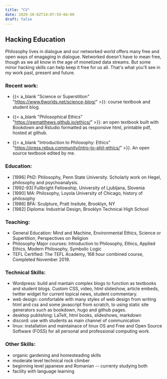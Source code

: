 ```yaml
---
title: "CV"
date: 2020-10-02T14:07:59-04:00
draft: false
---
```



## Hacking Education

Philosophy lives in dialogue and our networked world offers many free and open ways of enagaging in dialogue. Networked doesn't have to mean free, though as we all know in the age of monetized data streams. But some minor hacking skills can help keep it free for us all. That's what you'll see in my work past, present and future.

### Recent work:

- {{< a_blank "Science or Superstition" "https://www.6worlds.net/science-blog/" >}}: course textbook and student blog.

- {{< a_blank "Philosophical Ethics" "https://gwmatthews.github.io/ethics/" >}}: an open textbook built with Bookdown and Rstudio formatted as responsive html, printable pdf, hosted at github.

- {{< a_blank "Introduction to Philosophy: Ethics" "https://press.rebus.community/intro-to-phil-ethics/" >}}. An open source textbook edited by me.

### Education:

- [1996] PhD: Philosophy, Penn State University. Scholarly work on Hegel, philosophy and psychoanalysis.
- [1992-93] Fullbright Fellowship, University of Ljubljana, Slovenia
- [1990] MA: Philosophy, Loyola University of Chicago, history of philosophy
- [1986] BFA: Sculpture, Pratt Insitute, Brooklyn, NY
- [1982] Diploma: Industrial Design, Brooklyn Technical High School

### Teaching:

- General Education: Mind and Machine, Environmental Ethics, Science or Supertition, Perspectives on Religion
- Philosophy Major courses: Introduction to Philosophy, Ethics, Applied Ethics, Modern Philosophy, Symbolic Logic
- TEFL Certified: The TEFL Academy, 168 hour combined course, Completed November 2019.

### Technical Skills:

- Wordpress: build and mantain complex blogs to function as textbooks and student blogs. Custom CSS, video, html slideshow, article embeds, twitter widget for current topical news, student commentary.
- web design: comfortable with many styles of web design from writing html and css and some javascript from scratch, to using static site generators such as bookdown, hugo and github pages.
- desktop publishing: LaTeX, html books, slideshows, markdown
- discord: use with students as main channel of communication
- linux: installation and maintainace of linux OS and Free and Open Source Software (FOSS) for all personal and professional computing work.

### Other Skills:

- organic gardening and homesteading skills
- moderate level technical rock climber
- beginning level japanese and Romanian -- currenty studying both
- facility with language learning
